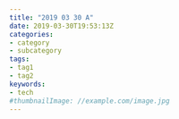 ```yaml
---
title: "2019 03 30 A"
date: 2019-03-30T19:53:13Z
categories:
- category
- subcategory
tags:
- tag1
- tag2
keywords:
- tech
#thumbnailImage: //example.com/image.jpg
---
```


<!--more-->
